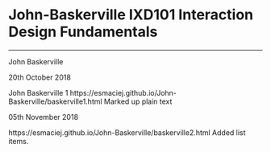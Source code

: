 # John-Baskerville IXD101 Interaction Design Fundamentals
---------------------------------------------------------
John Baskerville

<p>20th October 2018</p>
John Baskerville 1 https://esmaciej.github.io/John-Baskerville/baskerville1.html
Marked up plain text 

<p>05th November 2018</p>
https://esmaciej.github.io/John-Baskerville/baskerville2.html
Added list items.

